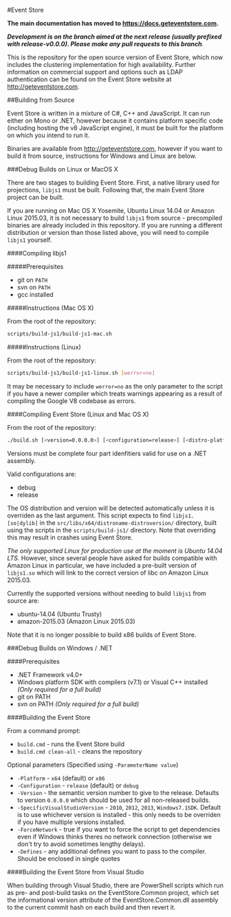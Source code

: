 
#Event Store

**The main documentation has moved to <a href="https://docs.geteventstore.com">https://docs.geteventstore.com</a>.**

<em>**Development is on the branch aimed at the next release (usually prefixed with release-v0.0.0). Please make any pull requests to this branch**.</em>

This is the repository for the open source version of Event Store, which now includes the clustering implementation for high availability. Further information on commercial support and options such as LDAP authentication can be found on the Event Store website at http://geteventstore.com.

##Building from Source

Event Store is written in a mixture of C#, C++ and JavaScript. It can run either on Mono or .NET, however because it contains platform specific code (including hosting the v8 JavaScript engine), it must be built for the platform on which you intend to run it.

Binaries are available from http://geteventstore.com, however if you want to build it from source, instructions for Windows and Linux are below.

###Debug Builds on Linux or MacOS X

There are two stages to building Event Store. First, a native library used for projections, `libjs1` must be built. Following that, the main Event Store project can be built.

If you are running on Mac OS X Yosemite, Ubuntu Linux 14.04 or Amazon Linux 2015.03, it is not necessary to build `libjs1` from source - precompiled binaries are already included in this repository. If you are running a different distribution or version than those listed above, you will need to compile `libjs1` yourself.

####Compiling libjs1

#####Prerequisites

- git on `PATH`
- svn on `PATH` 
- gcc installed 

#####Instructions (Mac OS X)

From the root of the repository:

```bash
scripts/build-js1/build-js1-mac.sh
```

#####Instructions (Linux)

From the root of the repository:

```bash
scripts/build-js1/build-js1-linux.sh [werror=no]
```

It may be necessary to include `werror=no` as the only parameter to the script if you have a newer compiler which treats warnings appearing as a result of compiling the Google V8 codebase as errors.

####Compiling Event Store (Linux and Mac OS X)

From the root of the repository:

```bash
./build.sh [<version=0.0.0.0>] [<configuration=release>] [<distro-platform-override>]
```

Versions must be complete four part idenfitiers valid for use on a .NET assembly.

Valid configurations are:
- debug
- release

The OS distribution and version will be detected automatically unless it is
overriden as the last argument. This script expects to find `libjs1.[so|dylib]`
in the `src/libs/x64/distroname-distroversion/` directory, built using the scripts
in the `scripts/build-js1/` directory. Note that overriding this may result in
crashes using Event Store.

*The only supported Linux for production use at the moment is Ubuntu 14.04 LTS.*
However, since several people have asked for builds compatible with Amazon Linux
in particular, we have included a pre-built version of `libjs1.so` which will
link to the correct version of libc on Amazon Linux 2015.03.

Currently the supported versions without needing to build `libjs1` from source are:
- ubuntu-14.04 (Ubuntu Trusty)
- amazon-2015.03 (Amazon Linux 2015.03)

Note that it is no longer possible to build x86 builds of Event Store.

###Debug Builds on Windows / .NET

####Prerequisites

- .NET Framework v4.0+
- Windows platform SDK with compilers (v7.1) or Visual C++ installed *(Only required for a full build)*
- git on PATH
- svn on PATH *(Only required for a full build)*

####Building the Event Store

From a command prompt:

- `build.cmd` - runs the Event Store build
- `build.cmd clean-all` - cleans the repository

Optional parameters (Specified using `-ParameterName value`)

- `-Platform` - `x64` (default) or `x86`
- `-Configuration` - `release` (default) or `debug`
- `-Version` - the semantic version number to give to the release. Defaults to version `0.0.0.0` which should be used for all non-released builds.
- `-SpecificVisualStudioVersion` - `2010`, `2012`, `2013`, `Windows7.1SDK`. Default is to use whichever version is installed - this only needs to be overriden if you have multiple versions installed.
- `-ForceNetwork` - true if you want to force the script to get dependencies even if Windows thinks theres no network connection (otherwise we don't try to avoid sometimes lengthy delays).
- `-Defines` - any additional defines you want to pass to the compiler. Should be enclosed in single quotes

####Building the Event Store from Visual Studio

When building through Visual Studio, there are PowerShell scripts which run as
pre- and post-build tasks on the EventStore.Common project, which set the
informational version attribute of the EventStore.Common.dll assembly to the
current commit hash on each build and then revert it.

